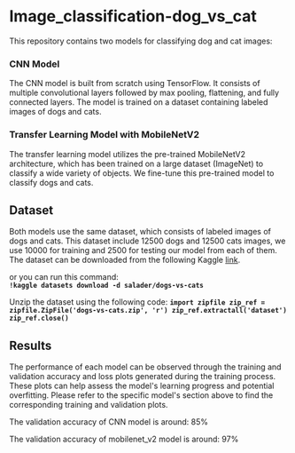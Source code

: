 # Image_classification-dog_vs_cat
This repository contains two models for classifying dog and cat images:

### CNN Model

The CNN model is built from scratch using TensorFlow. It consists of multiple convolutional layers followed by max pooling, flattening, and fully connected layers. The model is trained on a dataset containing labeled images of dogs and cats.

### Transfer Learning Model with MobileNetV2

The transfer learning model utilizes the pre-trained MobileNetV2 architecture, which has been trained on a large dataset (ImageNet) to classify a wide variety of objects. We fine-tune this pre-trained model to classify dogs and cats.


## Dataset

Both models use the same dataset, which consists of labeled images of dogs and cats. This dataset include 12500 dogs and 12500 cats images, we use 10000 for training and 2500 for testing our model from each of them.
The dataset can be downloaded from the following Kaggle <u>[link](https://www.kaggle.com/datasets/salader/dogs-vs-cats)</u>.

or you can run this command:   
  **`!kaggle datasets download -d salader/dogs-vs-cats`**

Unzip the dataset using the following code:
**`import zipfile
zip_ref = zipfile.ZipFile('dogs-vs-cats.zip', 'r')
zip_ref.extractall('dataset')
zip_ref.close()`**

  
## Results

The performance of each model can be observed through the training and validation accuracy and loss plots generated during the training process. These plots can help assess the model's learning progress and potential overfitting.
Please refer to the specific model's section above to find the corresponding training and validation plots.

The validation accuracy of CNN model is around: 85%

The validation accuracy of mobilenet_v2 model is around: 97%
